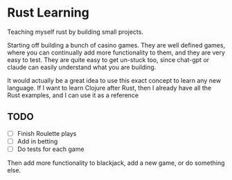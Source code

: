 # Rust Learning
Teaching myself rust by building small projects. 

Starting off building a bunch of casino games. They are well defined games, where you can continually add more functionality to them, and they are very easy to test. They are quite easy to get un-stuck too, since chat-gpt or claude can easily understand what you are building.

It would actually be a great idea to use this exact concept to learn any new language. If I want to learn Clojure after Rust, then I already have all the Rust examples, and I can use it as a reference

## TODO
- [ ] Finish Roulette plays
- [ ] Add in betting
- [ ] Do tests for each game

Then add more functionality to blackjack, add a new game, or do something else.